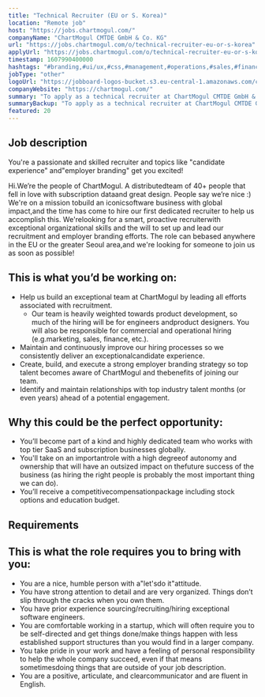 ```yaml
---
title: "Technical Recruiter (EU or S. Korea)"
location: "Remote job"
host: "https://jobs.chartmogul.com/"
companyName: "ChartMogul CMTDE GmbH & Co. KG"
url: "https://jobs.chartmogul.com/o/technical-recruiter-eu-or-s-korea"
applyUrl: "https://jobs.chartmogul.com/o/technical-recruiter-eu-or-s-korea/c/new"
timestamp: 1607990400000
hashtags: "#branding,#ui/ux,#css,#management,#operations,#sales,#finance,#English"
jobType: "other"
logoUrl: "https://jobboard-logos-bucket.s3.eu-central-1.amazonaws.com/chartmogul-cmtde-gmbh-co-kg"
companyWebsite: "https://chartmogul.com/"
summary: "To apply as a technical recruiter at ChartMogul CMTDE GmbH & Co. KG, you preferably need to have some knowledge of: experience in: #branding, #ui/ux, #css."
summaryBackup: "To apply as a technical recruiter at ChartMogul CMTDE GmbH & Co. KG, you preferably need to have some knowledge of: #branding, #ui/ux, #css."
featured: 20
---
```


## Job description

You're a passionate and skilled recruiter and topics like "candidate experience" and"employer branding" get you excited!

Hi.We’re the people of ChartMogul. A distributedteam of 40+ people that fell in love with subscription dataand great design. People say we’re nice :) We're on a mission tobuild an iconicsoftware business with global impact,and the time has come to hire our first dedicated recruiter to help us accomplish this. We'relooking for a smart, proactive recruiterwith exceptional organizational skills and the will to set up and lead our recruitment and employer branding efforts. The role can bebased anywhere in the EU or the greater Seoul area,and we're looking for someone to join us as soon as possible!

## This is what you’d be working on:

*   Help us build an exceptional team at ChartMogul by leading all efforts associated with recruitment.
    *   Our team is heavily weighted towards product development, so much of the hiring will be for engineers andproduct designers. You will also be responsible for commercial and operational hiring (e.g.marketing, sales, finance, etc.).
*   Maintain and continuously improve our hiring processes so we consistently deliver an exceptionalcandidate experience.
*   Create, build, and execute a strong employer branding strategy so top talent becomes aware of ChartMogul and thebenefits of joining our team.
*   Identify and maintain relationships with top industry talent months (or even years) ahead of a potential engagement.

## Why this could be the perfect opportunity:

*   You’ll become part of a kind and highly dedicated team who works with top tier SaaS and subscription businesses globally.
*   You'll take on an importantrole with a high degreeof autonomy and ownership that will have an outsized impact on thefuture success of the business (as hiring the right people is probably the most important thing we can do).
*   You’ll receive a competitivecompensationpackage including stock options and education budget.

## Requirements

## This is what the role requires you to bring with you:

*   You are a nice, humble person with a"let'sdo it"attitude.
*   You have strong attention to detail and are very organized. Things don’t slip through the cracks when you own them.
*   You have prior experience sourcing/recruiting/hiring exceptional software engineers.
*   You are comfortable working in a startup, which will often require you to be self-directed and get things done/make things happen with less established support structures than you would find in a larger company.
*   You take pride in your work and have a feeling of personal responsibility to help the whole company succeed, even if that means sometimesdoing things that are outside of your job description.
*   You are a positive, articulate, and clearcommunicator and are fluent in English.
